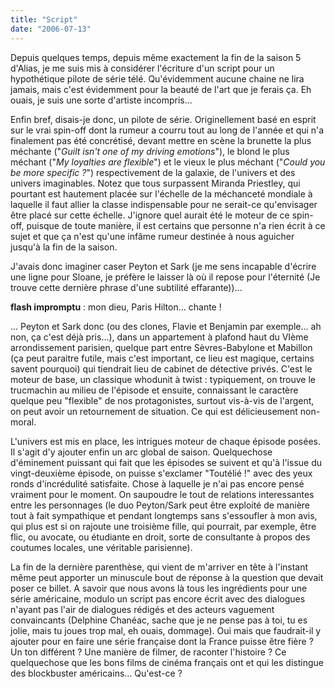 ```yaml
---
title: "Script"
date: "2006-07-13"
---
```


Depuis quelques temps, depuis même exactement la fin de la saison 5 d'Alias, je me suis mis à considérer l'écriture d'un script pour un hypothétique pilote de série télé. Qu'évidemment aucune chaine ne lira jamais, mais c'est évidemment pour la beauté de l'art que je ferais ça. Eh ouais, je suis une sorte d'artiste incompris...

Enfin bref, disais-je donc, un pilote de série. Originellement basé en esprit sur le vrai spin-off dont la rumeur a courru tout au long de l'année et qui n'a finalement pas été concrétisé, devant mettre en scène la brunette la plus méchante ("_Guilt isn't one of my driving emotions_"), le blond le plus méchant ("_My loyalties are flexible_") et le vieux le plus méchant ("_Could you be more specific ?_") respectivement de la galaxie, de l'univers et des univers imaginables. Notez que tous surpassent Miranda Priestley, qui pourtant est hautement placée sur l'échelle de la méchanceté mondiale à laquelle il faut allier la classe indispensable pour ne serait-ce qu'envisager être placé sur cette échelle. J'ignore quel aurait été le moteur de ce spin-off, puisque de toute manière, il est certains que personne n'a rien écrit à ce sujet et que ça n'est qu'une infâme rumeur destinée à nous aguicher jusqu'à la fin de la saison.

J'avais donc imaginer caser Peyton et Sark (je me sens incapable d'écrire une ligne pour Sloane, je préfère le laisser là où il repose pour l'éternité (Je trouve cette dernière phrase d'une subtilité effarante))...

**flash impromptu** : mon dieu, Paris Hilton... chante !

... Peyton et Sark donc (ou des clones, Flavie et Benjamin par exemple... ah non, ça c'est déjà pris...), dans un appartement à plafond haut du VIème arrondissement parisien, quelque part entre Sèvres-Babylone et Mabillon (ça peut paraitre futile, mais c'est important, ce lieu est magique, certains savent pourquoi) qui tiendrait lieu de cabinet de détective privés. C'est le moteur de base, un classique whodunit à twist : typiquement, on trouve le trucmachin au milieu de l'épisode et ensuite, connaissant le caractère quelque peu "flexible" de nos protagonistes, surtout vis-à-vis de l'argent, on peut avoir un retournement de situation. Ce qui est délicieusement non-moral.

L'univers est mis en place, les intrigues moteur de chaque épisode posées. Il s'agit d'y ajouter enfin un arc global de saison. Quelquechose d'éminement puissant qui fait que les épisodes se suivent et qu'à l'issue du vingt-deuxième épisode, on puisse s'exclamer "Toutélié !" avec des yeux ronds d'incrédulité satisfaite. Chose à laquelle je n'ai pas encore pensé vraiment pour le moment. On saupoudre le tout de relations interessantes entre les personnages (le duo Peyton/Sark peut être exploité de manière tout à fait sympathique et pendant longtemps sans s'essoufler à mon avis, qui plus est si on rajoute une troisième fille, qui pourrait, par exemple, être flic, ou avocate, ou étudiante en droit, sorte de consultante à propos des coutumes locales, une véritable parisienne).

La fin de la dernière parenthèse, qui vient de m'arriver en tête à l'instant même peut apporter un minuscule bout de réponse à la question que devait poser ce billet. A savoir que nous avons là tous les ingrédients pour une série américaine, modulo un script pas encore écrit avec des dialogues n'ayant pas l'air de dialogues rédigés et des acteurs vaguement convaincants (Delphine Chanéac, sache que je ne pense pas à toi, tu es jolie, mais tu joues trop mal, eh ouais, dommage). Oui mais que faudrait-il y ajouter pour en faire une série française dont la France puisse être fière ? Un ton différent ? Une manière de filmer, de raconter l'histoire ? Ce quelquechose que les bons films de cinéma français ont et qui les distingue des blockbuster américains... Qu'est-ce ?
